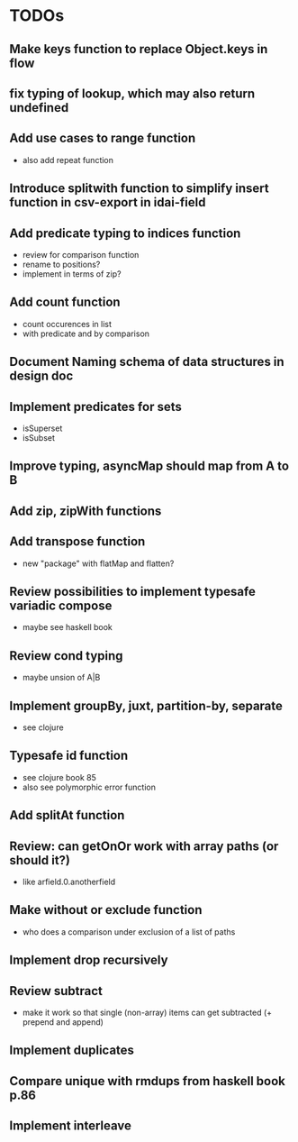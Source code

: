 # TODOs

## Make keys function to replace Object.keys in flow

## fix typing of lookup, which may also return undefined

## Add use cases to range function

* also add repeat function

## Introduce splitwith function to simplify insert function in csv-export in idai-field

## Add predicate typing to indices function

* review for comparison function
* rename to positions?
* implement in terms of zip?

## Add count function

* count occurences in list
* with predicate and by comparison

## Document Naming schema of data structures in design doc

## Implement predicates for sets

* isSuperset
* isSubset

## Improve typing, asyncMap should map from A to B

## Add zip, zipWith functions

## Add transpose function

* new "package" with flatMap and flatten?

## Review possibilities to implement typesafe variadic compose

* maybe see haskell book

## Review cond typing

* maybe unsion of A|B

## Implement groupBy, juxt, partition-by, separate

* see clojure

## Typesafe id function 

* see clojure book 85
* also see polymorphic error function

## Add splitAt function

## Review: can getOnOr work with array paths (or should it?) 

* like arfield.0.anotherfield

## Make without or exclude function

* who does a comparison under exclusion of a list of paths

## Implement drop recursively

## Review subtract

* make it work so that single (non-array) items can get subtracted (+ prepend and append)

## Implement duplicates

## Compare unique with rmdups from haskell book p.86

## Implement interleave



